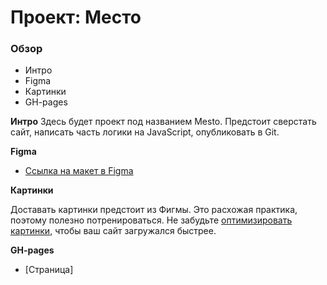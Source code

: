# Проект: Место

### Обзор

* Интро
* Figma
* Картинки
* GH-pages

**Интро**
Здесь будет проект под названием Mesto.
Предстоит сверстать сайт, написать часть логики на JavaScript, опубликовать в Git.

**Figma**

* [Ссылка на макет в Figma](https://www.figma.com/file/2cn9N9jSkmxD84oJik7xL7/JavaScript.-Sprint-4?node-id=0%3A1)

**Картинки**

Доставать картинки предстоит из Фигмы. Это расхожая практика, поэтому полезно потренироваться.
Не забудьте [оптимизировать картинки](https://tinypng.com/), чтобы ваш сайт загружался быстрее.

**GH-pages**

* [Страница]
